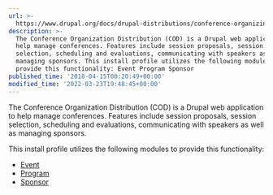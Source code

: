 ```yaml
---
url: >-
  https://www.drupal.org/docs/drupal-distributions/conference-organizing-distribution
description: >-
  The Conference Organization Distribution (COD) is a Drupal web application to
  help manage conferences. Features include session proposals, session
  selection, scheduling and evaluations, communicating with speakers as well as
  managing sponsors. This install profile utilizes the following modules to
  provide this functionality: Event Program Sponsor
published_time: '2018-04-15T00:20:49+00:00'
modified_time: '2022-03-23T19:48:45+00:00'
---
```

The Conference Organization Distribution (COD) is a Drupal web application to help manage conferences. Features include session proposals, session selection, scheduling and evaluations, communicating with speakers as well as managing sponsors.

This install profile utilizes the following modules to provide this functionality:

* [Event](http://www.drupal.org/project/event)
* [Program](http://www.drupal.org/project/program)
* [Sponsor](http://www.drupal.org/project/sponsor)